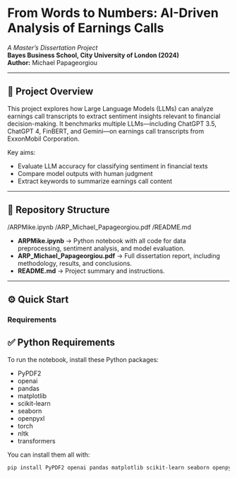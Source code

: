 # From Words to Numbers: AI-Driven Analysis of Earnings Calls

_A Master’s Dissertation Project_  
**Bayes Business School, City University of London (2024)**  
**Author:** Michael Papageorgiou

---

## 📄 Project Overview

This project explores how Large Language Models (LLMs) can analyze earnings call transcripts to extract sentiment insights relevant to financial decision-making. It benchmarks multiple LLMs—including ChatGPT 3.5, ChatGPT 4, FinBERT, and Gemini—on earnings call transcripts from ExxonMobil Corporation.

Key aims:

- Evaluate LLM accuracy for classifying sentiment in financial texts
- Compare model outputs with human judgment
- Extract keywords to summarize earnings call content

---

## 📂 Repository Structure

/ARPMike.ipynb
/ARP_Michael_Papageorgiou.pdf
/README.md


- **ARPMike.ipynb** → Python notebook with all code for data preprocessing, sentiment analysis, and model evaluation.
- **ARP_Michael_Papageorgiou.pdf** → Full dissertation report, including methodology, results, and conclusions.
- **README.md** → Project summary and instructions.

---

## ⚙️ Quick Start

### Requirements

## ✅ Python Requirements

To run the notebook, install these Python packages:

- PyPDF2
- openai
- pandas
- matplotlib
- scikit-learn
- seaborn
- openpyxl
- torch
- nltk
- transformers

You can install them all with:

```bash
pip install PyPDF2 openai pandas matplotlib scikit-learn seaborn openpyxl torch nltk transformers



